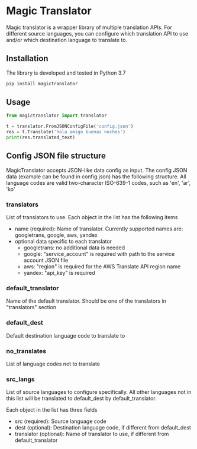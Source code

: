 # Magic Translator

Magic translator is a wrapper library of multiple translation APIs.
For different source languages, you can configure which translation API to use and/or which destination language to translate to.


## Installation

The library is developed and tested in Python 3.7

```python
pip install magictranslator
```

## Usage

```python
from magictranslator import translator

t = translator.FromJSONConfigFile('config.json')  
res = t.Translate('hola amigo buenas noches')
print(res.translated_text)
```


## Config JSON file structure

MagicTranslator accepts JSON-like data config as input. The config JSON data (example can be found in config.json) has the following structure. All language codes are valid two-character ISO-639-1 codes, such as 'en', 'ar', 'ko'

### translators

List of translators to use. Each object in the list has the following items

- name (required): Name of translator. Currently supported names are: googletrans, google, aws, yandex
- optional data specific to each translator
    - googletrans: no additional data is needed
    - google: "service_account" is required with path to the service account JSON file
    - aws: "region" is required for the AWS Translate API region name
    - yandex: "api_key" is required

### default_translator

Name of the default translator. Should be one of the translators in "translators" section

### default_dest

Default destination language code to translate to

### no_translates

List of language codes not to translate

### src_langs

List of source languages to configure specifically. All other languages not in this list will be translated to default_dest by default_translator.

Each object in the list has three fields
- src (required): Source language code
- dest (optional): Destination language code, if different from default_dest
- translator (optional): Name of translator to use, if different from default_translator


